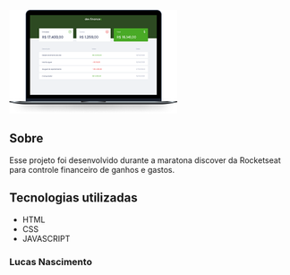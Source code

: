 <p>
    <img with="400" heigth="500" src="./.github/devfinances.png" >
</p>

## Sobre 

Esse projeto foi desenvolvido durante a maratona discover da Rocketseat para controle financeiro de ganhos e gastos. 

## Tecnologias utilizadas
- HTML
- CSS
- JAVASCRIPT

### Lucas Nascimento